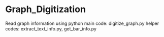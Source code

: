 # Graph_Digitization
Read graph information using python
main code: digitize_graph.py
helper codes: extract_text_info.py, get_bar_info.py
